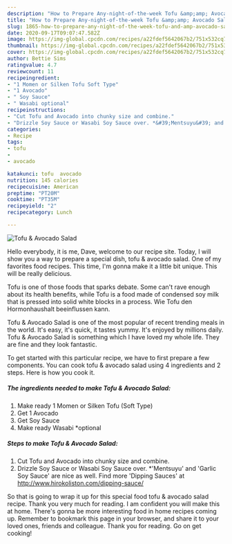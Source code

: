 ```yaml
---
description: "How to Prepare Any-night-of-the-week Tofu &amp;amp; Avocado Salad"
title: "How to Prepare Any-night-of-the-week Tofu &amp;amp; Avocado Salad"
slug: 1865-how-to-prepare-any-night-of-the-week-tofu-and-amp-avocado-salad
date: 2020-09-17T09:07:47.582Z
image: https://img-global.cpcdn.com/recipes/a22fdef5642067b2/751x532cq70/tofu-avocado-salad-recipe-main-photo.jpg
thumbnail: https://img-global.cpcdn.com/recipes/a22fdef5642067b2/751x532cq70/tofu-avocado-salad-recipe-main-photo.jpg
cover: https://img-global.cpcdn.com/recipes/a22fdef5642067b2/751x532cq70/tofu-avocado-salad-recipe-main-photo.jpg
author: Bettie Sims
ratingvalue: 4.7
reviewcount: 11
recipeingredient:
- "1 Momen or Silken Tofu Soft Type"
- "1 Avocado"
- " Soy Sauce"
- " Wasabi optional"
recipeinstructions:
- "Cut Tofu and Avocado into chunky size and combine."
- "Drizzle Soy Sauce or Wasabi Soy Sauce over. *&#39;Mentsuyu&#39; and &#39;Garlic Soy Sauce&#39; are nice as well. Find more &#39;Dipping Sauces&#39; at http://www.hirokoliston.com/dipping-sauce/"
categories:
- Recipe
tags:
- tofu
- 
- avocado

katakunci: tofu  avocado 
nutrition: 145 calories
recipecuisine: American
preptime: "PT20M"
cooktime: "PT35M"
recipeyield: "2"
recipecategory: Lunch

---
```



![Tofu &amp; Avocado Salad](https://img-global.cpcdn.com/recipes/a22fdef5642067b2/751x532cq70/tofu-avocado-salad-recipe-main-photo.jpg)

Hello everybody, it is me, Dave, welcome to our recipe site. Today, I will show you a way to prepare a special dish, tofu &amp; avocado salad. One of my favorites food recipes. This time, I'm gonna make it a little bit unique. This will be really delicious.

Tofu is one of those foods that sparks debate. Some can&#39;t rave enough about its health benefits, while Tofu is a food made of condensed soy milk that is pressed into solid white blocks in a process. Wie Tofu den Hormonhaushalt beeinflussen kann.

Tofu &amp; Avocado Salad is one of the most popular of recent trending meals in the world. It's easy, it's quick, it tastes yummy. It's enjoyed by millions daily. Tofu &amp; Avocado Salad is something which I have loved my whole life. They are fine and they look fantastic.


To get started with this particular recipe, we have to first prepare a few components. You can cook tofu &amp; avocado salad using 4 ingredients and 2 steps. Here is how you cook it.

<!--inarticleads1-->

##### The ingredients needed to make Tofu &amp; Avocado Salad:

1. Make ready 1 Momen or Silken Tofu (Soft Type)
1. Get 1 Avocado
1. Get  Soy Sauce
1. Make ready  Wasabi *optional




<!--inarticleads2-->

##### Steps to make Tofu &amp; Avocado Salad:

1. Cut Tofu and Avocado into chunky size and combine.
1. Drizzle Soy Sauce or Wasabi Soy Sauce over. *&#39;Mentsuyu&#39; and &#39;Garlic Soy Sauce&#39; are nice as well. Find more &#39;Dipping Sauces&#39; at http://www.hirokoliston.com/dipping-sauce/




So that is going to wrap it up for this special food tofu &amp; avocado salad recipe. Thank you very much for reading. I am confident you will make this at home. There's gonna be more interesting food in home recipes coming up. Remember to bookmark this page in your browser, and share it to your loved ones, friends and colleague. Thank you for reading. Go on get cooking!
